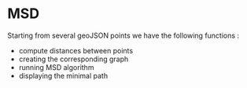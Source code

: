 # MSD

Starting from several geoJSON points we have the following functions : 

- compute distances between points
- creating the corresponding graph
- running MSD algorithm
- displaying the minimal path

